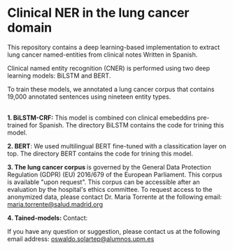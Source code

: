 # Clinical NER  in the lung cancer domain
This repository contains a deep learning-based implementation to extract lung cancer named-entities from clinical notes Written in Spanish.

Clinical named entity recognition (CNER) is performed using two deep learning models: BiLSTM and BERT. 

To train these models, we annotated a lung cancer corpus that contains 19,000 annotated sentences using nineteen entity types. 

<br> 
<strong>1. BiLSTM-CRF:</strong> This model is combined con clinical emebeddins pre-trained for Spanish. The directory BiLSTM contains the code for trining this model.

<br>

<strong>2. BERT</strong>: We used multilingual BERT fine-tuned with a classitication layer on top. The directory BERT contains the code for trining this model.

<strong>3. The lung cancer corpus </strong> is governed by the General Data Protection Regulation (GDPR) (EU) 2016/679 of the European Parliament. This corpus is available "upon request". This corpus can be accessible after an evaluation by the hospital's ethics committee. To request access to the anonymized data, please contact Dr. Maria Torrente at the following email: maria.torrente@salud.madrid.org 

<strong>4. Tained-models: </strong>
Contact:<br>

If you have any question or suggestion, please contact us at the following email address: oswaldo.solartep@alumnos.upm.es



